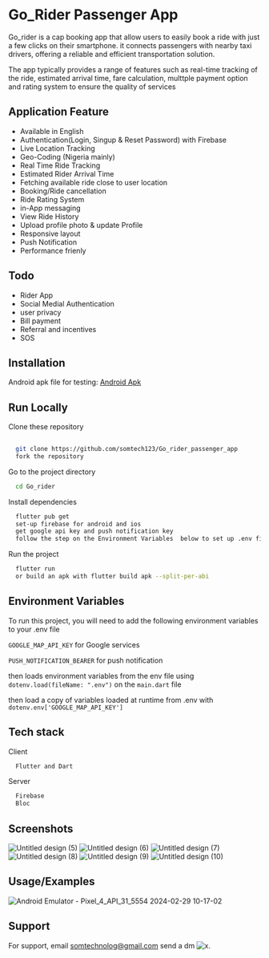 
# Go_Rider Passenger App

Go_rider is a cap booking app that allow users to easily book a ride with just a few clicks on their smartphone. it connects passengers with nearby taxi drivers, offering a reliable and efficient transportation solution.

The app typically provides a range of features such as real-time tracking of the ride, estimated arrival time, fare calculation, multtple payment option and rating system to ensure the quality of services
## Application Feature

- Available in English
- Authentication(Login, Singup & Reset Password) with Firebase
- Live Location Tracking
- Geo-Coding (Nigeria mainly)
- Real Time Ride Tracking
- Estimated Rider Arrival Time
- Fetching available ride close to user location
- Booking/Ride cancellation
- Ride Rating System
- in-App messaging
- View Ride History 
- Upload profile photo & update Profile
- Responsive layout
- Push Notification
- Performance frienly
## Todo

- Rider App
- Social Medial Authentication
- user privacy
- Bill payment 
- Referral and incentives
- SOS
## Installation

Android apk file for testing:
[Android Apk](https://drive.google.com/file/d/1j6cYrxIZMg4aHg02dQr0_4-IzQrqi3CJ/view?usp=sharing)
## Run Locally


Clone these repository

```bash
  
  git clone https://github.com/somtech123/Go_rider_passenger_app
  fork the repository
```

Go to the project directory

```bash
  cd Go_rider
```

Install dependencies

```bash
  flutter pub get
  set-up firebase for android and ios 
  get google api key and push notification key
  follow the step on the Environment Variables  below to set up .env file 
```

Run the project 

```bash
  flutter run 
  or build an apk with flutter build apk --split-per-abi
```

## Environment Variables

To run this project, you will need to add the following environment variables to your .env file

`GOOGLE_MAP_API_KEY` for Google services

`PUSH_NOTIFICATION_BEARER` for push notification


then loads environment variables from the env file using 
`dotenv.load(fileName: ".env")` on the `main.dart` file 

then load a copy of variables loaded at runtime from .env with 
`dotenv.env['GOOGLE_MAP_API_KEY']`
## Tech stack

Client
```bash
  Flutter and Dart 
```

Server
```bash
  Firebase 
  Bloc
```
## Screenshots

![Untitled design (5)](https://github.com/somtech123/Go_rider/assets/100732124/76bd987f-7c09-48cb-9ec2-6789ddb94be9)
![Untitled design (6)](https://github.com/somtech123/Go_rider/assets/100732124/a1ee27a3-d346-4087-ae27-1ef4465c0641)
![Untitled design (7)](https://github.com/somtech123/Go_rider/assets/100732124/d6313ea6-4e08-4ae3-86f9-51de3731c481)
![Untitled design (8)](https://github.com/somtech123/Go_rider/assets/100732124/4138b2b5-379f-49a4-9ac1-d2179f2853af)
![Untitled design (9)](https://github.com/somtech123/Go_rider/assets/100732124/82461b1c-c401-4d00-b104-4fb6c975ade0)
![Untitled design (10)](https://github.com/somtech123/Go_rider/assets/100732124/f388b175-e3db-44c3-9f06-4bddaea386bf)
## Usage/Examples

![Android Emulator - Pixel_4_API_31_5554 2024-02-29 10-17-02](https://github.com/somtech123/Go_rider/assets/100732124/f80618d3-13a0-4ed2-8f07-9a6933688cee)


## Support

For support, email somtechnolog@gmail.com 
send a dm  ![x](https://img.shields.io/twitter/follow/somtech2001).

